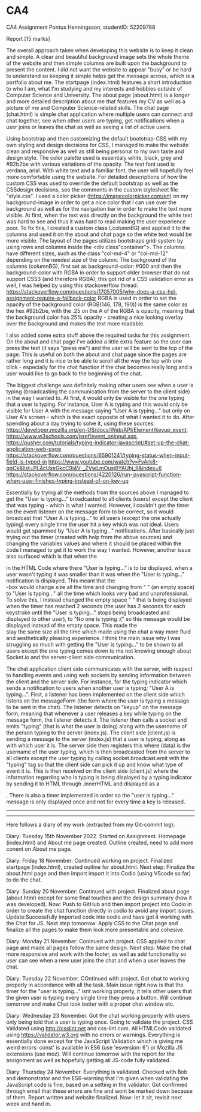 # CA4
 CA4 Assignment Pontus Henningsson, studentID: 52209788

Report [15 marks]

The overall approach taken when developing this website is to keep it clean and simple. A clear and beautiful background image
sets the whole theme of the website and then simple columns are built upon the background to present the content. I did not want
the website to appear "busy" or be hard to understand so keeping it simple helps get the message across, which is a portfolio 
about me. The startpage (index.html) features a short introduction to who I am, what I'm studying and my interests and hobbies
outside of Computer Science and University. The about page (about.html) is a longer and more detailed description about me that
features my CV as well as a picture of me and Computer Science-related skills. The chat page (chat.html) is simple chat
application where multiple users can connect and chat together, see when other users are typing, get notifications when 
a user joins or leaves the chat as well as seeing a list of active users. 

Using bootstrap and then customizing the default bootstrap-CSS with my own styling and design decisions for CSS, I 
managed to make the website clean and responsive as well as still being personal to my own taste and design style. The color
palette used is essentialy white, black, grey and #92b2be with various variations of the opacity. The text font used
is verdana, arial. With white text and a familiar font, the user will hopefully feel more comfortable using the website. For 
detailed descriptions of how the custom CSS was used to override the default bootstrap as well as the CSSdesign decisions,
see the comments in the custom stylesheet file "style.css". I used a color picker (https://imagecolorpicker.com/en) on my background-image in order to get a nice color that I can use
over the background as well as for the navigation bar in order to make the text more visible. At first, when the text was directly on the background the white text
was hard to see and thus it was hard to read making the user experience poor. To fix this, I created a custom class (.columnBG)
and applied it to the columns and used it on the about and chat page so the white text would be more visible. The 
layout of the pages utilizes bootstraps grid-system by using rows and columns inside the <div class"container">. The
columns have different sizes, such as the class "col-md-4" or "col-md-12" depending on the needed size of the column. 
The background of the columns (columnBG), first set as background-color: #000 and then the background-color with RGBA 
in order to support older browser that do not support CSS3 (and therefore RGBA), this got rid of a CSS validation error as well, 
I was helped by using this stackoverflow thread: 
https://stackoverflow.com/questions/17057005/why-does-a-css-hsl-assignment-require-a-fallback-color 
RGBA is used in order to set the opacity of the background color (RGB(146, 178, 190)) is the same color as the hex #92b2be, with 
the .25 on the A of the RGBA is opacity, meaning that the background color has 25% opacity - creating a nice looking
overlay over the background and makes the text more readable. 

I also added some extra stuff above the required tasks for this assignment. On the about and chat page I've added 
a little extra feature so the user can press the text (it says "press me") and the user will be sent to the top of the page. 
This is useful on both the about and chat page since the pages are rather long and it is nice to be able to scroll all the way
the top with one click - especially for the chat function if the chat becomes really long and a user would like to go back
to the beginning of the chat. 

The biggest challenge was definitely making other users see when a user is typing (broadcasting the communication from
the server to the client side) in the way I wanted to. At first, it would only be visible for the one typing that a user 
is typing. For instance, User A is typing and this would only be visible for User A with the message saying
"User A is typing..." but only on User A's screen - which is the exact opposite of what I wanted it to do. 
After spending about a day trying to solve it, using these sources: 
https://developer.mozilla.org/en-US/docs/Web/API/Element/keyup_event, 
https://www.w3schools.com/jsref/event_oninput.asp, https://pusher.com/tutorials/typing-indicator-javascript/#set-up-the-chat-application-web-page
https://stackoverflow.com/questions/65901241/typing-status-when-input-field-is-typed-in
https://www.youtube.com/watch?v=FvArk8-qgCk&list=PL4cUxeGkcC9i4V-_ZVwLmOusj8YAUhj_9&index=6 
https://stackoverflow.com/questions/4220126/run-javascript-function-when-user-finishes-typing-instead-of-on-key-up 

Essentially by trying all the methods from the sources above I managed to get the "User is typing..." broadcasted to all
clients (users) except the client that was typing - which is what I wanted. However, I couldn't get the timer on the 
event listener on the message form to be correct, so it would broadcast that "User A is typing..." to all users 
(except the one actually typing) every single time the user hit a key which was not ideal.
Users would get spammed by "User A is typing..." notifications. 
After basically just trying out the timer (created with help from the above sources) and changing the variables values and
where it should be placed within the code I managed to get it to work the way I wanted. 
However, another issue also surfaced which is that when  the <div> in the HTML Code where there "User is typing..." 
is to be displayed, when a user wasn't typing it was smaller than it was when the "User is typing..." notification is displayed. 
This meant that the <div>-box would change size all the time and changing from " " (an empty space) to "User is typing..." 
all the time which looks very bad and unprofessional. To solve this, I instead changed the empty space " " 
that is being displayed when the timer has reached 2 seconds (the user has 2 seconds for each
keystroke until the "User is typing..." stops being broadcasted and displayed to other user), to "No one is typing :(" so this 
message would be displayed instead of the empty space. This made the <div> stay the same size all the time 
which made using the chat a way more fluid and aesthetically pleasing experience. I think the main issue why I was struggling so much 
with getting the "User is typing..." to be shown to all users except the one typing comes down to me not knowing enough about
Socket.io and the server-client side communication. 

The chat application client side communicates with the server, with respect to handling events and using web sockets by
sending information between the client and the server side. For instance, for the typing indicator which sends a notification 
to users when another user is typing; "User A is typing...". First, a listener has been implemented on the client side
which listens on the messageForm (the form where the user is typing a message to be sent in the chat). The 
listener detects on "keyup" on the message form, meaning that whenever a user releases a key while typing on the 
message form, the listener detects it. The listener then calls a socket and emits "typing" (that is what the user is doing)
along with the username of the person typing to the server (index.js). The client side (client.js) is sending a message
to the server (index.js) that a user is typing, along as with which user it is. The server side then registers this
where (data) is the username of the user typing, which is then broadcasted from the server to all clients except 
the user typing by calling socket.broadcast.emit with the "typing" tag so that the client side can pick it up and know what
type of event it is. This is then received on the client side (client.js) where the information regarding who is typing is being 
displayed by a typing indicator by sending it to HTML through .innerHTML and displayed as a <div>. There is also a timer 
implemented in order so the "user is typing..." message is only displayed once and not for every time a key is released. 

**************************************************************************************************************************************

**************************************************************************************************************************************

Here follows a diary of my work (extracted from my Git-commit log): 

Diary: 
Tuesday 15th November 2022. 
Started on Assignment. Homepage (index.html) and About me page created. Outline created, 
need to add more conent on About me page. 

 Diary: 
 Friday 18 November: Continued working on project. Finalized startpage (index.html), created outline for about.html. 
 Next step: Finalize the about.html page and then import import it into Codio (using VScode so far) to do the chat. 

Diary: 
Sunday 20 November: Continued with project. 
Finalized about page (about.html) except for some final touches and the design summary (how it was developed). 
Now: Push to GitHub and then import project into Codio in order to create the chat function directly in 
codio to avoid any import issues. 
Update:Successfully imported code inte codio and have got it working with the Chat for JS. 
Next step tomorrow: Apply CSS to the Chat page and finalize all the pages to make them look more presentable
and cohesive. 

Diary:
Monday 21 November: Coninued with project. CSS applied to chat page and made all pages follow the same design. Next step: 
Make the chat more responsive and work with the footer, as well as add functionality so user can see when a new user joins the chat
and when a user leaves the chat. 

Diary:
Tuesday 22 November. COntinued with project. Got chat to working properly in accordance with all the task. Main
issue right now is that the timer for the "user is typing..." isnt working properly, it tells other users that 
the given user is typing every single time they press a button. Will continue tomorrow and make Chat look better 
with a proper chat window etc. 


Diary: 
Wednesday 23 November. Got the chat working properly with users only being told that a user is typing once. Going to validate the project. 
CSS Validated using http://csslint.net and css-lint.com. All HTMLCode validated using https://validator.w3.org with no errors or warnings.
Everything is essentially done except for the JavaScript Validation which is giving me weird errors: const' is available in ES6 (use 'esversion: 6') or Mozilla JS extensions (use moz).
Will continue tomorrow with the report for the assignment as well as hopefully getting all JS-code fully validated. 

Diary: 
Thursday 24 November. Everything is validated. Checked with Bob and demonstrator and the ES6-warning
that I'm given when validating the JavaScript code is fine, based on a setting in the validator.
Got confirmed through email that these errors are fine and wont be marked down because of them. 
Report written and website finalized. Now: let it sit, revisit next week and hand in. 
